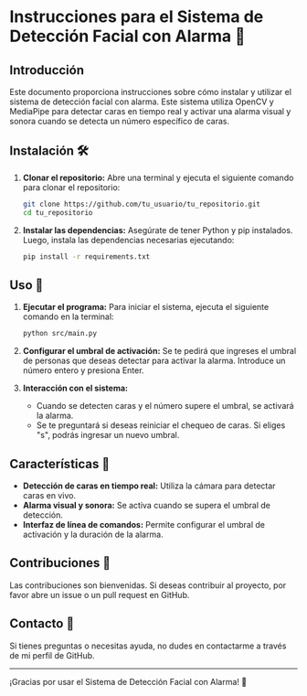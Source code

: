 # Instrucciones para el Sistema de Detección Facial con Alarma 🚨

## Introducción

Este documento proporciona instrucciones sobre cómo instalar y utilizar el sistema de detección facial con alarma. Este sistema utiliza OpenCV y MediaPipe para detectar caras en tiempo real y activar una alarma visual y sonora cuando se detecta un número específico de caras.

## Instalación 🛠️

1. **Clonar el repositorio:**
   Abre una terminal y ejecuta el siguiente comando para clonar el repositorio:
   ```bash
   git clone https://github.com/tu_usuario/tu_repositorio.git
   cd tu_repositorio
   ```

2. **Instalar las dependencias:**
   Asegúrate de tener Python y pip instalados. Luego, instala las dependencias necesarias ejecutando:
   ```bash
   pip install -r requirements.txt
   ```

## Uso 🚀

1. **Ejecutar el programa:**
   Para iniciar el sistema, ejecuta el siguiente comando en la terminal:
   ```bash
   python src/main.py
   ```

2. **Configurar el umbral de activación:**
   Se te pedirá que ingreses el umbral de personas que deseas detectar para activar la alarma. Introduce un número entero y presiona Enter.

3. **Interacción con el sistema:**
   - Cuando se detecten caras y el número supere el umbral, se activará la alarma.
   - Se te preguntará si deseas reiniciar el chequeo de caras. Si eliges "s", podrás ingresar un nuevo umbral.

## Características 🌟

- **Detección de caras en tiempo real:** Utiliza la cámara para detectar caras en vivo.
- **Alarma visual y sonora:** Se activa cuando se supera el umbral de detección.
- **Interfaz de línea de comandos:** Permite configurar el umbral de activación y la duración de la alarma.

## Contribuciones 🤝

Las contribuciones son bienvenidas. Si deseas contribuir al proyecto, por favor abre un issue o un pull request en GitHub.

## Contacto 📧

Si tienes preguntas o necesitas ayuda, no dudes en contactarme a través de mi perfil de GitHub.

---

¡Gracias por usar el Sistema de Detección Facial con Alarma! 🎉
